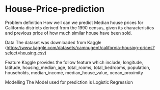 # House-Price-prediction
Problem definition
How well can we predict Median house prices for California districts derived from the 1990 census, given its characteristics and previous price of how much similar house have been sold.

Data
The dataset was downloaded from Kaggle (https://www.kaggle.com/datasets/camnugent/california-housing-prices?select=housing.csv)

Feature
Kaggle provides the follow feature which include; longitude, latitude, housing_median_age, total_rooms, total_bedrooms, population, households, median_income, median_house_value, ocean_proximity

Modelling
The Model used for prediction is Logistic Regression
